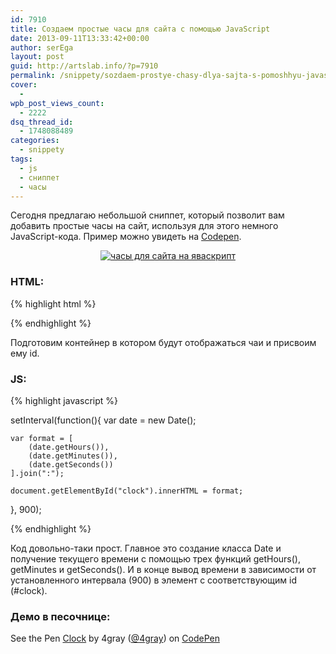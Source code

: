 ```yaml
---
id: 7910
title: Создаем простые часы для сайта с помощью JavaScript
date: 2013-09-11T13:33:42+00:00
author: serEga
layout: post
guid: http://artslab.info/?p=7910
permalink: /snippety/sozdaem-prostye-chasy-dlya-sajta-s-pomoshhyu-javascript/
cover:
  -
wpb_post_views_count:
  - 2222
dsq_thread_id:
  - 1748088489
categories:
  - snippety
tags:
  - js
  - сниппет
  - часы
---
```

Сегодня предлагаю небольшой сниппет, который позволит вам добавить простые часы на сайт, используя для этого немного JavaScript-кода. Пример можно увидеть на <a href="http://codepen.io/4gray/pen/prytd" target="_blank">Codepen</a>.

<center>
  <a href="http://googledrive.com/host/0B9lHVSSSdxdxd0hjdUdmRzY3Tjg/chasi_dlya_saita.png"><img src="http://googledrive.com/host/0B9lHVSSSdxdxd0hjdUdmRzY3Tjg/chasi_dlya_saita-300x81.png" alt="часы для сайта на яваскрипт" class="aligncenter size-medium wp-image-7911" srcset="http://googledrive.com/host/0B9lHVSSSdxdxd0hjdUdmRzY3Tjg/chasi_dlya_saita-300x81.png 300w, http://googledrive.com/host/0B9lHVSSSdxdxd0hjdUdmRzY3Tjg/chasi_dlya_saita.png 680w" sizes="(max-width: 300px) 100vw, 300px" /></a>
</center>



<!--more-->

### HTML:

{% highlight html %}

<div id="clock"></div>

{% endhighlight %}

Подготовим контейнер в котором будут отображаться чаи и присвоим ему id.

### JS:

{% highlight javascript %}

setInterval(function(){
	var date = new Date();

	var format = [
		(date.getHours()),
		(date.getMinutes()),
		(date.getSeconds())
	].join(":");

	document.getElementById("clock").innerHTML = format;
}, 900);

{% endhighlight %}

Код довольно-таки прост. Главное это создание класса Date и получение текущего времени с помощью трех функций getHours(), getMinutes и getSeconds(). И в конце вывод времени в зависимости от установленного интервала (900) в элемент с соответствующим id (#clock).

### Демо в песочнице:

<p data-height="268" data-theme-id="414" data-slug-hash="prytd" data-user="4gray" data-default-tab="result" class='codepen'>
  See the Pen <a href='http://codepen.io/4gray/pen/prytd'>Clock</a> by 4gray (<a href='http://codepen.io/4gray'>@4gray</a>) on <a href='http://codepen.io'>CodePen</a>
</p>